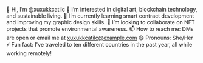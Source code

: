 👋 Hi, I’m @xuxukkcatilc
👀 I’m interested in digital art, blockchain technology, and sustainable living.
🌱 I’m currently learning smart contract development and improving my graphic design skills.
💞️ I’m looking to collaborate on NFT projects that promote environmental awareness.
📫 How to reach me: DMs are open or email me at xuxukkcatilc@example.com
😄 Pronouns: She/Her
⚡ Fun fact: I've traveled to ten different countries in the past year, all while working remotely!

<!---
xuxukkcatilc/xuxukkcatilc is a ✨ special ✨ repository because its `README.md` (this file) appears on your GitHub profile.
You can click the Preview link to take a look at your changes.
--->

